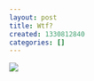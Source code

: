```yaml
---
layout: post
title: Wtf?
created: 1330812840
categories: []
---
```

<img src="http://28.media.tumblr.com/tumblr_m1ba0j8iw41rsr8w3o1_500.jpg"/><br/><br/>
